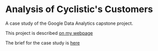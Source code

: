 # Analysis of Cyclistic's Customers

A case study of the Google Data Analytics capstone project.

This project is described [on my webpage](https://cyclistic-case-study.netlify.app/)

The brief for the case study is [here](Case-Study-brief.pdf)
